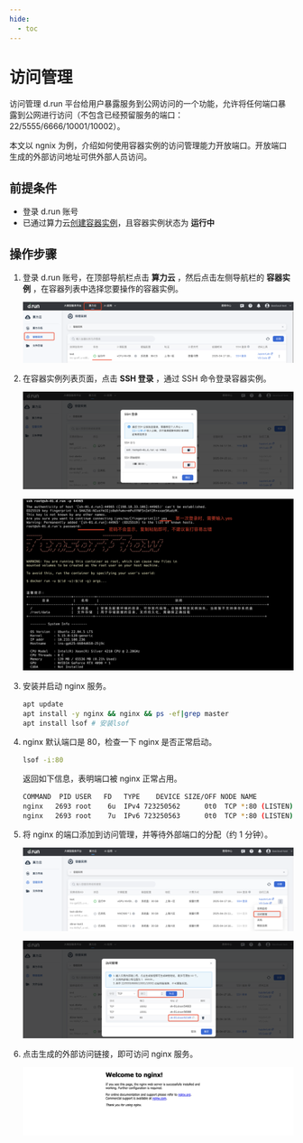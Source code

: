 ```yaml
---
hide:
  - toc
---
```


# 访问管理

访问管理 d.run 平台给用户暴露服务到公网访问的一个功能，允许将任何端口暴露到公网进行访问（不包含已经预留服务的端口：22/5555/6666/10001/10002）。

本文以 ngnix 为例，介绍如何使用容器实例的访问管理能力开放端口。开放端口生成的外部访问地址可供外部人员访问。

## 前提条件

- 登录 d.run 账号
- 已通过算力云[创建容器实例](../instance.md)，且容器实例状态为 **运行中**

## 操作步骤

1. 登录 d.run 账号，在顶部导航栏点击 __算力云__ ，然后点击左侧导航栏的 __容器实例__ ，在容器列表中选择您要操作的容器实例。

    ![容器实例列表](../images/ins1.png)

1. 在容器实例列表页面，点击 __SSH 登录__ ，通过 SSH 命令登录容器实例。

    ![SSH 登录1](../images/sshsecret.png)
    
    ![SSH 登录2](../images/terminal1.jpeg)

1. 安装并启动 nginx 服务。

    ```bash
    apt update
    apt install -y nginx && nginx && ps -ef|grep master
    apt install lsof # 安装lsof
    ```

1. nginx 默认端口是 80，检查一下 nginx 是否正常启动。

    ```bash
    lsof -i:80
    ```
    
    返回如下信息，表明端口被 nginx 正常占用。
    
    ```bash
    COMMAND  PID USER   FD   TYPE    DEVICE SIZE/OFF NODE NAME
    nginx   2693 root    6u  IPv4 723250562      0t0  TCP *:80 (LISTEN)
    nginx   2693 root    7u  IPv6 723250563      0t0  TCP *:80 (LISTEN)
    ```

1. 将 nginx 的端口添加到访问管理，并等待外部端口的分配（约 1 分钟）。

    ![开放端口2](../images/openport2.png)
    
    ![开放端口3](../images/openport3.png)

1. 点击生成的外部访问链接，即可访问 nginx 服务。

    ![nginx1](../images/NGINX1.png)
